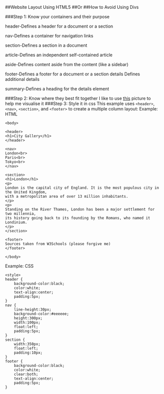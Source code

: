 ##Website Layout Using HTML5
##Or
##How to Avoid Using Divs

###Step 1: Know your containers and their purpose

header-Defines a header for a document or a section

nav-Defines a container for navigation links

section-Defines a section in a document

article-Defines an independent self-contained article

aside-Defines content aside from the content (like a sidebar)

footer-Defines a footer for a document or a section details Defines additional details

summary-Defines a heading for the details element

###Step 2: Know where they best fit together
I like to use [this](http://i.imgur.com/oLu1PRE.gif) picture to help me visualise it
###Step 3: Style it in css
This example uses `<header>`, `<nav>`, `<section>`, and `<footer>` to create a multiple column layout:
Example:
HTML
```
<body>

<header>
<h1>City Gallery</h1>
</header>

<nav>
London<br>
Paris<br>
Tokyo<br>
</nav>

<section>
<h1>London</h1>
<p>
London is the capital city of England. It is the most populous city in the United Kingdom,
with a metropolitan area of over 13 million inhabitants.
</p>
<p>
Standing on the River Thames, London has been a major settlement for two millennia,
its history going back to its founding by the Romans, who named it Londinium.
</p>
</section>

<footer>
Sources taken from W3Schools (please forgive me)
</footer>

</body>
```
Example:
CSS
```
<style>
header {
    background-color:black;
    color:white;
    text-align:center;
    padding:5px; 
}
nav {
    line-height:30px;
    background-color:#eeeeee;
    height:300px;
    width:100px;
    float:left;
    padding:5px; 
}
section {
    width:350px;
    float:left;
    padding:10px; 
}
footer {
    background-color:black;
    color:white;
    clear:both;
    text-align:center;
    padding:5px; 
}
```

